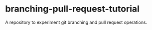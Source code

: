 # branching-pull-request-tutorial
A repository to experiment git branching and pull request operations.
